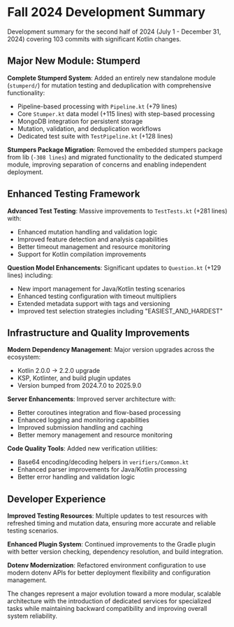 # Fall 2024 Development Summary

Development summary for the second half of 2024 (July 1 - December 31, 2024) covering 103 commits with significant Kotlin changes.

## Major New Module: Stumperd

**Complete Stumperd System**: Added an entirely new standalone module (`stumperd/`) for mutation testing and deduplication with comprehensive functionality:
- Pipeline-based processing with `Pipeline.kt` (+79 lines)
- Core `Stumper.kt` data model (+115 lines) with step-based processing
- MongoDB integration for persistent storage
- Mutation, validation, and deduplication workflows
- Dedicated test suite with `TestPipeline.kt` (+128 lines)

**Stumpers Package Migration**: Removed the embedded stumpers package from lib (`-308 lines`) and migrated functionality to the dedicated stumperd module, improving separation of concerns and enabling independent deployment.

## Enhanced Testing Framework

**Advanced Test Testing**: Massive improvements to `TestTests.kt` (+281 lines) with:
- Enhanced mutation handling and validation logic
- Improved feature detection and analysis capabilities
- Better timeout management and resource monitoring
- Support for Kotlin compilation improvements

**Question Model Enhancements**: Significant updates to `Question.kt` (+129 lines) including:
- New import management for Java/Kotlin testing scenarios
- Enhanced testing configuration with timeout multipliers
- Extended metadata support with tags and versioning
- Improved test selection strategies including "EASIEST_AND_HARDEST"

## Infrastructure and Quality Improvements

**Modern Dependency Management**: Major version upgrades across the ecosystem:
- Kotlin 2.0.0 → 2.2.0 upgrade
- KSP, Kotlinter, and build plugin updates
- Version bumped from 2024.7.0 to 2025.9.0

**Server Enhancements**: Improved server architecture with:
- Better coroutines integration and flow-based processing
- Enhanced logging and monitoring capabilities
- Improved submission handling and caching
- Better memory management and resource monitoring

**Code Quality Tools**: Added new verification utilities:
- Base64 encoding/decoding helpers in `verifiers/Common.kt`
- Enhanced parser improvements for Java/Kotlin processing
- Better error handling and validation logic

## Developer Experience

**Improved Testing Resources**: Multiple updates to test resources with refreshed timing and mutation data, ensuring more accurate and reliable testing scenarios.

**Enhanced Plugin System**: Continued improvements to the Gradle plugin with better version checking, dependency resolution, and build integration.

**Dotenv Modernization**: Refactored environment configuration to use modern dotenv APIs for better deployment flexibility and configuration management.

The changes represent a major evolution toward a more modular, scalable architecture with the introduction of dedicated services for specialized tasks while maintaining backward compatibility and improving overall system reliability.